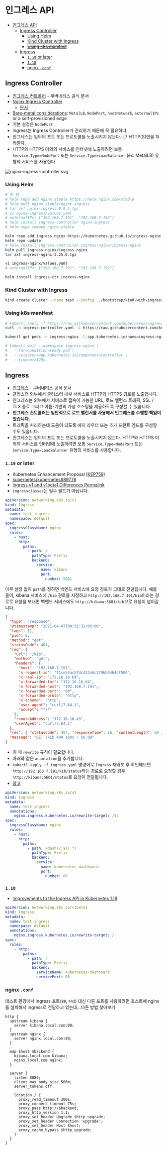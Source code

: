 # 인그레스 API

- [인그레스 API](#인그레스-api)
  - [Ingress Controller](#ingress-controller)
    - [Using Helm](#using-helm)
    - [Kind Cluster with Ingress](#kind-cluster-with-ingress)
    - [~~Using k8s manifest~~](#using-k8s-manifest)
  - [Ingress](#ingress)
    - [`1.19` or later](#119-or-later)
    - [`1.18`](#118)
    - [nginx `.conf`](#nginx-conf)

## Ingress Controller

- [인그레스 컨트롤러](https://kubernetes.io/ko/docs/concepts/services-networking/ingress-controllers/) - 쿠버네티스 공식 문서
- [Nginx Ingress Controller](https://www.nginx.com/products/nginx-ingress-controller/)
  - [문서](https://kubernetes.github.io/ingress-nginx/)
- [Bare-metal considerations](https://kubernetes.github.io/ingress-nginx/deploy/baremetal/): `MetalLB`, `NodePort`, `hostNetwork`, `externalIPs` or a self-provisioned edge
- 기본 설정은 `NodePort`
- Ingress는 Ingress Controller가 관리하기 때문에 꼭 필요하다.
- 인그레스는 임의의 포트 또는 프로토콜을 노출시키지 않는다. L7 HTTP(S)만을 처리한다.
- HTTP와 HTTPS 이외의 서비스를 인터넷에 노출하려면 보통 `Service.Type=NodePort` 또는 `Service.Type=LoadBalancer` (ex: MetalLB) 유형의 서비스를 사용한다.

![nginx-ingress-controller.svg](../images/networking/nginx-ingress-controller.svg)

### Using Helm

```bash
# 안 됨
# helm repo add nginx-stable https://helm.nginx.com/stable
# helm pull nginx-stable/nginx-ingress
# tar zxf nginx-ingress-0.8.1.tgz
# vi nginx-ingress/values.yaml
# externalIPs: ["192.168.7.191", "192.168.7.192"]
# helm install ingress-controller nginx-ingress
# helm repo remove nginx-stable
```

```bash
helm repo add ingress-nginx https://kubernetes.github.io/ingress-nginx
helm repo update
# helm install ingress-controller ingress-nginx/ingress-nginx
helm pull ingress-nginx/ingress-nginx
tar zxf ingress-nginx-3.25.0.tgz
```

```bash
vi ingress-nginx/values.yaml
# externalIPs: ["192.168.7.191", "192.168.7.192"]
```

```bash
helm install ingress-ctr ingress-nginx
```

### Kind Cluster with Ingress

```bash
kind create cluster --name test --config ../bootstrap/kind-with-ingress.yaml
```

### ~~Using k8s manifest~~

```bash
# kubectl apply -f https://raw.githubusercontent.com/kubernetes/ingress-nginx/controller-v0.44.0/deploy/static/provider/baremetal/deploy.yaml
curl -o ingress-controller.yaml -L https://raw.githubusercontent.com/kubernetes/ingress-nginx/controller-v0.44.0/deploy/static/provider/baremetal/deploy.yaml

kubectl get pods -n ingress-nginx -l app.kubernetes.io/name=ingress-nginx --watch

# kubectl wait --namespace ingress-nginx \
#   --for=condition=ready pod \
#   --selector=app.kubernetes.io/component=controller \
#   --timeout=120s
```

## Ingress

- [인그레스](https://kubernetes.io/ko/docs/concepts/services-networking/ingress/) - 쿠버네티스 공식 문서
- 클러스터 외부에서 클러스터 내부 서비스로 HTTP와 HTTPS 경로를 노출합니다.
- 인그레스는 외부에서 서비스로 접속이 가능한 URL, 로드 밸런스 트래픽, SSL / TLS 종료 그리고 이름-기반의 가상 호스팅을 제공하도록 구성할 수 있습니다.
- **인그레스 컨트롤러는 일반적으로 로드 밸런서를 사용해서 인그레스를 수행할 책임이 있습니다.**
- 트래픽을 처리하는데 도움이 되도록 에지 라우터 또는 추가 프런트 엔드를 구성할 수도 있습니다.
- 인그레스는 임의의 포트 또는 프로토콜을 노출시키지 않는다. HTTP와 HTTPS 이외의 서비스를 인터넷에 노출하려면 보통 `Service.Type=NodePort` 또는 `Service.Type=LoadBalancer` 유형의 서비스를 사용합니다.

### `1.19` or later

- Kubernetes Enhancement Proposal [(KEP758)](https://github.com/kubernetes/enhancements/blob/master/keps/sig-network/758-ingress-api-group/README.md)
- [kubernetes/kubernetes#89778](https://github.com/kubernetes/kubernetes/pull/89778)
- [Ingress v1 and v1beta1 Differences Permalink](https://docs.konghq.com/kubernetes-ingress-controller/1.2.x/concepts/ingress-versions/)
- `ingressclasses`는 필수 필드가 아닙니다.

```yaml
apiVersion: networking.k8s.io/v1
kind: Ingress
metadata:
  name: test-ingress
  namespace: default
spec:
  ingressClassName: nginx
  rules:
    - host:
      http:
        paths:
          - path: /
            pathType: Prefix
            backend:
              service:
                name: kibana
                port:
                  number: 5601
```

아무 설정 없이 `path`를 정하면 백엔드 서비스에 요청 경로가 그대로 전달됩니다.
예를 들어, kibana 서비스에 `/kib` 경로를 지정하고
`http://192.168.7.191/kib`이라는 경로로 요청을 보내면
백엔드 서비스에도 `http://kibana:5601/kib`으로 요청이 넘어갑니다.

```json
{
  "type": "response",
  "@timestamp": "2021-04-07T00:31:32+00:00",
  "tags": [],
  "pid": 6,
  "method": "get",
  "statusCode": 404,
  "req": {
    "url": "/kib",
    "method": "get",
    "headers": {
      "host": "192.168.7.191",
      "x-request-id": "f1ce54acb7dcd32ebc279bb94b4df506",
      "x-real-ip": "172.16.16.64",
      "x-forwarded-for": "172.16.16.64",
      "x-forwarded-host": "192.168.7.191",
      "x-forwarded-port": "80",
      "x-forwarded-proto": "http",
      "x-scheme": "http",
      "user-agent": "curl/7.64.1",
      "accept": "*/*"
    },
    "remoteAddress": "172.16.16.43",
    "userAgent": "curl/7.64.1"
  },
  "res": { "statusCode": 404, "responseTime": 16, "contentLength": 60 },
  "message": "GET /kib 404 16ms - 60.0B"
}
```

- 이 때 `rewrite` 규칙이 필요합니다.
- 아래와 같은 `annotation`을 추가합니다.
- `kubectl apply -f ingress.yaml` 명령어로 `Ingress` 재배포 후 확인해보면
  `http://192.168.7.191/kib/status`라는 경로로 요청할 경우
  `http://kibana:5601/status`로 요청이 전달됩니다.
- [참고](https://kubernetes.github.io/ingress-nginx/examples/rewrite/)

```yaml
apiVersion: networking.k8s.io/v1
kind: Ingress
metadata:
  name: test-ingress
  annotations:
    nginx.ingress.kubernetes.io/rewrite-target: /$2
spec:
  ingressClassName: nginx
  rules:
    - host:
      http:
        paths:
          - path: /dash(/|$)(.*)
            pathType: Prefix
            backend:
              service:
                name: kubernetes-dashboard
                port:
                  number: 80
```

### `1.18`

- [Improvements to the Ingress API in Kubernetes 1.18](https://kubernetes.io/blog/2020/04/02/improvements-to-the-ingress-api-in-kubernetes-1.18/)

```yaml
apiVersion: networking.k8s.io/v1beta1
kind: Ingress
metadata:
  name: test-ingress
  namespace: default
  annotations:
    nginx.ingress.kubernetes.io/rewrite-target: /
spec:
  rules:
    - http:
        paths:
          - path: /
            pathType: Prefix
            backend:
              serviceName: kubernetes-dashboard
              servicePort: 80
```

### nginx `.conf`

테스트 환경에서 ingress 포트(`80`, `443`) 대신 다른 포트를 사용하려면 호스트에 nginx를 설치해서 ingress로 전달하고 있는데...다른 방법 찾아보기

```nginx
http {
  upstream kibana {
    server kibana.local.com:80;
  }
  upstream nginx {
    server nginx.local.com:80;
  }

  map $host $backend {
    kibana.local.com kibana;
    nginx.local.com nginx;
  }

  server {
    listen 8089;
    client_max_body_size 500m;
    server_tokens off;

    location / {
      proxy_read_timeout 300s;
      proxy_connect_timeout 75s;
      proxy_pass http://$backend;
      proxy_http_version 1.1;
      proxy_set_header Upgrade $http_upgrade;
      proxy_set_header Connection 'upgrade';
      proxy_set_header Host $host;
      proxy_cache_bypass $http_upgrade;
    }
  }
}
```
